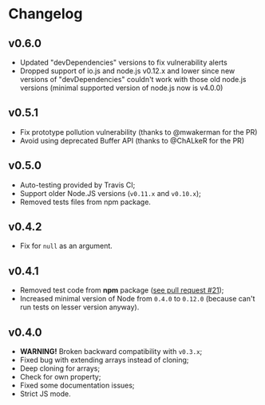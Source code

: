 Changelog
=========

v0.6.0
------

- Updated "devDependencies" versions to fix vulnerability alerts
- Dropped support of io.js and node.js v0.12.x and lower since new versions of
  "devDependencies" couldn't work with those old node.js versions
  (minimal supported version of node.js now is v4.0.0)

v0.5.1
------

- Fix prototype pollution vulnerability (thanks to @mwakerman for the PR)
- Avoid using deprecated Buffer API (thanks to @ChALkeR for the PR)

v0.5.0
------

- Auto-testing provided by Travis CI;
- Support older Node.JS versions (`v0.11.x` and `v0.10.x`);
- Removed tests files from npm package.

v0.4.2
------

- Fix for `null` as an argument.

v0.4.1
------

- Removed test code from <b>npm</b> package
  ([see pull request #21](https://github.com/unclechu/node-deep-extend/pull/21));
- Increased minimal version of Node from `0.4.0` to `0.12.0`
  (because can't run tests on lesser version anyway).

v0.4.0
------

- **WARNING!** Broken backward compatibility with `v0.3.x`;
- Fixed bug with extending arrays instead of cloning;
- Deep cloning for arrays;
- Check for own property;
- Fixed some documentation issues;
- Strict JS mode.
